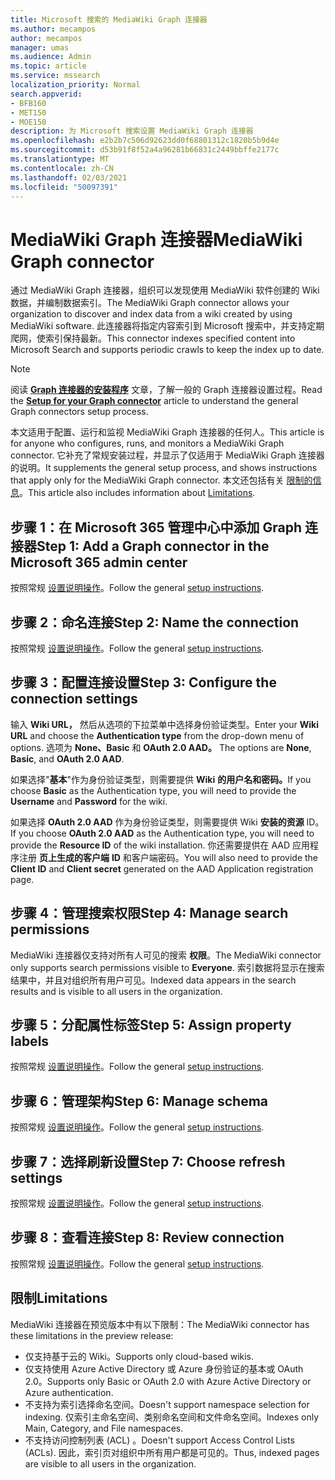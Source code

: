 ```yaml
---
title: Microsoft 搜索的 MediaWiki Graph 连接器
ms.author: mecampos
author: mecampos
manager: umas
ms.audience: Admin
ms.topic: article
ms.service: mssearch
localization_priority: Normal
search.appverid:
- BFB160
- MET150
- MOE150
description: 为 Microsoft 搜索设置 MediaWiki Graph 连接器
ms.openlocfilehash: e2b2b7c506d92623dd0f68801312c1820b5b9d4e
ms.sourcegitcommit: d53b91f8f52a4a96281b66831c2449bbffe2177c
ms.translationtype: MT
ms.contentlocale: zh-CN
ms.lasthandoff: 02/03/2021
ms.locfileid: "50097391"
---
```

<!---Previous ms.author: monaray --->

# <a name="mediawiki-graph-connector"></a><span data-ttu-id="1b0ef-103">MediaWiki Graph 连接器</span><span class="sxs-lookup"><span data-stu-id="1b0ef-103">MediaWiki Graph connector</span></span>

<span data-ttu-id="1b0ef-104">通过 MediaWiki Graph 连接器，组织可以发现使用 MediaWiki 软件创建的 Wiki 数据，并编制数据索引。</span><span class="sxs-lookup"><span data-stu-id="1b0ef-104">The MediaWiki Graph connector allows your organization to discover and index data from a wiki created by using MediaWiki software.</span></span> <span data-ttu-id="1b0ef-105">此连接器将指定内容索引到 Microsoft 搜索中，并支持定期爬网，使索引保持最新。</span><span class="sxs-lookup"><span data-stu-id="1b0ef-105">This connector indexes specified content into Microsoft Search and supports periodic crawls to keep the index up to date.</span></span>

> [!NOTE]
> <span data-ttu-id="1b0ef-106">阅读 [**Graph 连接器的安装程序**](configure-connector.md) 文章，了解一般的 Graph 连接器设置过程。</span><span class="sxs-lookup"><span data-stu-id="1b0ef-106">Read the [**Setup for your Graph connector**](configure-connector.md) article to understand the general Graph connectors setup process.</span></span>

<span data-ttu-id="1b0ef-107">本文适用于配置、运行和监视 MediaWiki Graph 连接器的任何人。</span><span class="sxs-lookup"><span data-stu-id="1b0ef-107">This article is for anyone who configures, runs, and monitors a MediaWiki Graph connector.</span></span> <span data-ttu-id="1b0ef-108">它补充了常规安装过程，并显示了仅适用于 MediaWiki Graph 连接器的说明。</span><span class="sxs-lookup"><span data-stu-id="1b0ef-108">It supplements the general setup process, and shows instructions that apply only for the MediaWiki Graph connector.</span></span> <span data-ttu-id="1b0ef-109">本文还包括有关 [限制的信息](#limitations)。</span><span class="sxs-lookup"><span data-stu-id="1b0ef-109">This article also includes information about [Limitations](#limitations).</span></span>

<!---## Before you get started-->

<!---Insert "Before you get started" recommendations for this data source-->

## <a name="step-1-add-a-graph-connector-in-the-microsoft-365-admin-center"></a><span data-ttu-id="1b0ef-110">步骤 1：在 Microsoft 365 管理中心中添加 Graph 连接器</span><span class="sxs-lookup"><span data-stu-id="1b0ef-110">Step 1: Add a Graph connector in the Microsoft 365 admin center</span></span>

<span data-ttu-id="1b0ef-111">按照常规 [设置说明操作](https://docs.microsoft.com/microsoftsearch/configure-connector)。</span><span class="sxs-lookup"><span data-stu-id="1b0ef-111">Follow the general [setup instructions](https://docs.microsoft.com/microsoftsearch/configure-connector).</span></span>
<!---If the above phrase does not apply, delete it and insert specific details for your data source that are different from general setup instructions.-->

## <a name="step-2-name-the-connection"></a><span data-ttu-id="1b0ef-112">步骤 2：命名连接</span><span class="sxs-lookup"><span data-stu-id="1b0ef-112">Step 2: Name the connection</span></span>

<span data-ttu-id="1b0ef-113">按照常规 [设置说明操作](https://docs.microsoft.com/microsoftsearch/configure-connector)。</span><span class="sxs-lookup"><span data-stu-id="1b0ef-113">Follow the general [setup instructions](https://docs.microsoft.com/microsoftsearch/configure-connector).</span></span>
<!---If the above phrase does not apply, delete it and insert specific details for your data source that are different from general setup instructions.-->

## <a name="step-3-configure-the-connection-settings"></a><span data-ttu-id="1b0ef-114">步骤 3：配置连接设置</span><span class="sxs-lookup"><span data-stu-id="1b0ef-114">Step 3: Configure the connection settings</span></span>

<span data-ttu-id="1b0ef-115">输入 **Wiki URL，** 然后从选项的下拉菜单中选择身份验证类型。</span><span class="sxs-lookup"><span data-stu-id="1b0ef-115">Enter your **Wiki URL** and choose the **Authentication type** from the drop-down menu of options.</span></span> <span data-ttu-id="1b0ef-116">选项为 **None、Basic** 和 **OAuth 2.0 AAD。** </span><span class="sxs-lookup"><span data-stu-id="1b0ef-116">The options are **None**, **Basic**, and **OAuth 2.0 AAD**.</span></span>

<span data-ttu-id="1b0ef-117">如果选择"**基本**"作为身份验证类型，则需要提供 **Wiki** **的用户名和密码。**</span><span class="sxs-lookup"><span data-stu-id="1b0ef-117">If you choose **Basic** as the Authentication type, you will need to provide the **Username** and **Password** for the wiki.</span></span>

<span data-ttu-id="1b0ef-118">如果选择 **OAuth 2.0 AAD** 作为身份验证类型，则需要提供 Wiki **安装的资源** ID。</span><span class="sxs-lookup"><span data-stu-id="1b0ef-118">If you choose **OAuth 2.0 AAD** as the Authentication type, you will need to provide the **Resource ID** of the wiki installation.</span></span> <span data-ttu-id="1b0ef-119">你还需要提供在 AAD 应用程序注册 **页上生成的客户端** **ID** 和客户端密码。</span><span class="sxs-lookup"><span data-stu-id="1b0ef-119">You will also need to provide the **Client ID** and **Client secret** generated on the AAD Application registration page.</span></span>

## <a name="step-4-manage-search-permissions"></a><span data-ttu-id="1b0ef-120">步骤 4：管理搜索权限</span><span class="sxs-lookup"><span data-stu-id="1b0ef-120">Step 4: Manage search permissions</span></span>

<span data-ttu-id="1b0ef-121">MediaWiki 连接器仅支持对所有人可见的搜索 **权限**。</span><span class="sxs-lookup"><span data-stu-id="1b0ef-121">The MediaWiki connector only supports search permissions visible to **Everyone**.</span></span> <span data-ttu-id="1b0ef-122">索引数据将显示在搜索结果中，并且对组织所有用户可见。</span><span class="sxs-lookup"><span data-stu-id="1b0ef-122">Indexed data appears in the search results and is visible to all users in the organization.</span></span>

## <a name="step-5-assign-property-labels"></a><span data-ttu-id="1b0ef-123">步骤 5：分配属性标签</span><span class="sxs-lookup"><span data-stu-id="1b0ef-123">Step 5: Assign property labels</span></span>

<span data-ttu-id="1b0ef-124">按照常规 [设置说明操作](https://docs.microsoft.com/microsoftsearch/configure-connector)。</span><span class="sxs-lookup"><span data-stu-id="1b0ef-124">Follow the general [setup instructions](https://docs.microsoft.com/microsoftsearch/configure-connector).</span></span>
<!---If the above phrase does not apply, delete it and insert specific details for your data source that are different from general setup instructions.-->

## <a name="step-6-manage-schema"></a><span data-ttu-id="1b0ef-125">步骤 6：管理架构</span><span class="sxs-lookup"><span data-stu-id="1b0ef-125">Step 6: Manage schema</span></span>

<span data-ttu-id="1b0ef-126">按照常规 [设置说明操作](https://docs.microsoft.com/microsoftsearch/configure-connector)。</span><span class="sxs-lookup"><span data-stu-id="1b0ef-126">Follow the general [setup instructions](https://docs.microsoft.com/microsoftsearch/configure-connector).</span></span>
<!---If the above phrase does not apply, delete it and insert specific details for your data source that are different from general setup instructions.-->

## <a name="step-7-choose-refresh-settings"></a><span data-ttu-id="1b0ef-127">步骤 7：选择刷新设置</span><span class="sxs-lookup"><span data-stu-id="1b0ef-127">Step 7: Choose refresh settings</span></span>

<span data-ttu-id="1b0ef-128">按照常规 [设置说明操作](https://docs.microsoft.com/microsoftsearch/configure-connector)。</span><span class="sxs-lookup"><span data-stu-id="1b0ef-128">Follow the general [setup instructions](https://docs.microsoft.com/microsoftsearch/configure-connector).</span></span>
<!---If the above phrase does not apply, delete it and insert specific details for your data source that are different from general setup instructions.-->

## <a name="step-8-review-connection"></a><span data-ttu-id="1b0ef-129">步骤 8：查看连接</span><span class="sxs-lookup"><span data-stu-id="1b0ef-129">Step 8: Review connection</span></span>

<span data-ttu-id="1b0ef-130">按照常规 [设置说明操作](https://docs.microsoft.com/microsoftsearch/configure-connector)。</span><span class="sxs-lookup"><span data-stu-id="1b0ef-130">Follow the general [setup instructions](https://docs.microsoft.com/microsoftsearch/configure-connector).</span></span>
<!---If the above phrase does not apply, delete it and insert specific details for your data source that are different from general setup instructions.-->

<!---## Troubleshooting-->
<!---To be added-->

## <a name="limitations"></a><span data-ttu-id="1b0ef-131">限制</span><span class="sxs-lookup"><span data-stu-id="1b0ef-131">Limitations</span></span>

<span data-ttu-id="1b0ef-132">MediaWiki 连接器在预览版本中有以下限制：</span><span class="sxs-lookup"><span data-stu-id="1b0ef-132">The MediaWiki connector has these limitations in the preview release:</span></span>

* <span data-ttu-id="1b0ef-133">仅支持基于云的 Wiki。</span><span class="sxs-lookup"><span data-stu-id="1b0ef-133">Supports only cloud-based wikis.</span></span>
* <span data-ttu-id="1b0ef-134">仅支持使用 Azure Active Directory 或 Azure 身份验证的基本或 OAuth 2.0。</span><span class="sxs-lookup"><span data-stu-id="1b0ef-134">Supports only Basic or OAuth 2.0 with Azure Active Directory or Azure authentication.</span></span>
* <span data-ttu-id="1b0ef-135">不支持为索引选择命名空间。</span><span class="sxs-lookup"><span data-stu-id="1b0ef-135">Doesn't support namespace selection for indexing.</span></span> <span data-ttu-id="1b0ef-136">仅索引主命名空间、类别命名空间和文件命名空间。</span><span class="sxs-lookup"><span data-stu-id="1b0ef-136">Indexes only Main, Category, and File namespaces.</span></span>
* <span data-ttu-id="1b0ef-137">不支持访问控制列表 (ACL) 。</span><span class="sxs-lookup"><span data-stu-id="1b0ef-137">Doesn't support Access Control Lists (ACLs).</span></span> <span data-ttu-id="1b0ef-138">因此，索引页对组织中所有用户都是可见的。</span><span class="sxs-lookup"><span data-stu-id="1b0ef-138">Thus, indexed pages are visible to all users in the organization.</span></span>
